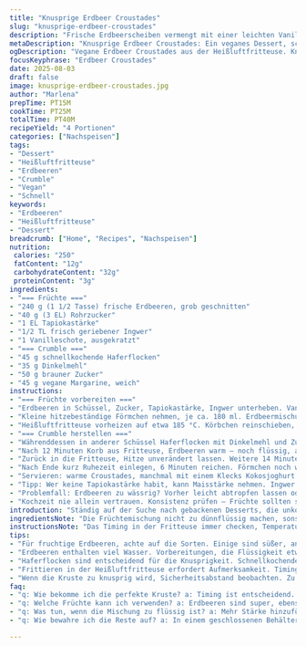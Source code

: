```yaml
---
title: "Knusprige Erdbeer Croustades"
slug: "knusprige-erdbeer-croustades"
description: "Frische Erdbeerscheiben vermengt mit einer leichten Vanillenote und Maisspitz, bedeckt mit einem herrlich knusprigen Hafer-Crumble. Schnell gemacht in der Heißluftfritteuse, vollendet durch leichte Karamellbildung. Vier Portionen, vegan angepasst, ohne Eier und laktosefrei, zudem mit einer Spur Ingwer für den besonderen Kick."
metaDescription: "Knusprige Erdbeer Croustades: Ein veganes Dessert, schnell und einfach in der Heißluftfritteuse zubereitet. Frisch, aromatisch und knusprig."
ogDescription: "Vegane Erdbeer Croustades aus der Heißluftfritteuse. Knusprig, frisch und perfekt für einen schnellen süßen Abschluss nach dem Essen."
focusKeyphrase: "Erdbeer Croustades"
date: 2025-08-03
draft: false
image: knusprige-erdbeer-croustades.jpg
author: "Marlena"
prepTime: PT15M
cookTime: PT25M
totalTime: PT40M
recipeYield: "4 Portionen"
categories: ["Nachspeisen"]
tags:
- "Dessert"
- "Heißluftfritteuse"
- "Erdbeeren"
- "Crumble"
- "Vegan"
- "Schnell"
keywords:
- "Erdbeeren"
- "Heißluftfritteuse"
- "Dessert"
breadcrumb: ["Home", "Recipes", "Nachspeisen"]
nutrition: 
 calories: "250"
 fatContent: "12g"
 carbohydrateContent: "32g"
 proteinContent: "3g"
ingredients:
- "=== Früchte ==="
- "240 g (1 1/2 Tasse) frische Erdbeeren, grob geschnitten"
- "40 g (3 EL) Rohrzucker"
- "1 EL Tapiokastärke"
- "1/2 TL frisch geriebener Ingwer"
- "1 Vanilleschote, ausgekratzt"
- "=== Crumble ==="
- "45 g schnellkochende Haferflocken"
- "35 g Dinkelmehl"
- "50 g brauner Zucker"
- "45 g vegane Margarine, weich"
instructions:
- "=== Früchte vorbereiten ==="
- "Erdbeeren in Schüssel, Zucker, Tapiokastärke, Ingwer unterheben. Vanillemark rein, nicht vergessen, sorgt für feine Tiefe. Nicht zu sehr rühren, damit Erdbeerstücke erhalten bleiben."
- "Kleine hitzebeständige Förmchen nehmen, je ca. 180 ml. Erdbeermischung auf vier Förmchen verteilen. "
- "Heißluftfritteuse vorheizen auf etwa 185 °C. Körbchen reinschieben, 11-12 Minuten ruhen lassen. Beobachten, Früchte geben langsam Saft ab, leicht brodelnd – Zeichen, dass Stärke beginnt zu arbeiten."
- "=== Crumble herstellen ==="
- "Währenddessen in anderer Schüssel Haferflocken mit Dinkelmehl und Zucker vermengen. Margarine mit Fingerspitzen einkneten, bis klumpig und krümelig, nicht zu fein – Gastronomie-Trick für interessante Texturen."
- "Nach 12 Minuten Korb aus Fritteuse, Erdbeeren warm – noch flüssig, aber nicht mehr roh. Crumble locker mit den Fingern über die Erdbeeren bröseln, verschiedene Stückgrößen für knusprige Überraschungen."
- "Zurück in die Fritteuse, Hitze unverändert lassen. Weitere 14 Minuten garen. Aromen entwickeln sich, Zucker karamellisiert, Crumble goldbraun. Nicht zu früh rausnehmen, sonst bleibt alles weich."
- "Nach Ende kurz Ruhezeit einlegen, 6 Minuten reichen. Förmchen noch warm, nicht heiß anpacken – sonst zerreißen."
- "Servieren: warme Croustades, manchmal mit einem Klecks Kokosjoghurt oder Zitronenmelisse fein."
- "Tipp: Wer keine Tapiokastärke habit, kann Maisstärke nehmen. Ingwer gibt überraschenden Kick – weglassen oder mit Zimt ersetzen für winterliche Variante."
- "Problemfall: Erdbeeren zu wässrig? Vorher leicht abtropfen lassen oder weniger Flüssigkeit zugeben. Mehl für Crumble kann durch Mandelmehl ersetzt werden, für nussige Note, falls nicht nussfrei nötig."
- "Kochzeit nie allein vertrauen. Konsistenz prüfen – Früchte sollten sämig, Crumble durch und gut gebräunt sein. Knistern, Knistern – hört ihr das? Gute Zeichen."
introduction: "Ständig auf der Suche nach gebackenen Desserts, die unkompliziert und schnell sind. Erdbeer-Croustade in der Heißluftfritteuse – geht fix, sieht hübsch aus, schmeckt nach Frühling. In meiner ersten Version war die Kruste viel zu fest, habe dann Butter gegen vegane Margarine ersetzt; Crumble knuspriger, zerfällt besser. Ingwer rein, weil Erdbeeren allein oft zu süß ohne Spannung. Ich achte weniger auf exakte Zeiten, sehe lieber, ob der Crumble seine goldene Farbe erreicht und die Erdbeeren leicht blubbern. Perfekt für den kleinen süßen Abschluss nach dem Essen oder spontanen Kaffeebesuch. Keine Eile. Experimentierfreude ist erlaubt, nur nichts überladen."
ingredientsNote: "Die Früchtemischung nicht zu dünnflüssig machen, sonst versinkt der Crumble und wird matschig. Tapiokastärke als Bindemittel hat sich besser bewährt als Maizena, weil sie eine samtigere Textur gibt, aber beide funktionieren. Für vegane und laktosefreie Varianten Margarine statt Butter nehmen; schmeckt nicht zu anders, wichtig ist der Fettanteil. Haferflocken schnellkochend geben knusprige Kruste, grobe Haferflocken sorgen für mehr Biss. Dinkelmehl verleiht leicht nussigen Geschmack, kann mit Weizen ersetzt werden, aber dann weniger aromatisch. Zucker roh oder braun – je nach Geschmack, brauner Zucker karamellisiert intensiver. Vanille macht viel aus, immer mitnehmen, ob ganze Schote oder Vanilleextrakt. Ingwer im Rezept ist spannend, frische Note, kann durch Zimt subtile Wärme ersetzt werden. Förmchen Größe etwa 180 ml, sonst ändert sich die Backzeit erheblich."
instructionsNote: "Das Timing in der Fritteuse immer checken, Temperatur zwischen 185 und 190 °C ideal. 10-12 Minuten für die Früchte – zum Aufkochen, aber nicht verkochen. Herausholen, wenn Saft schön blubbert, sonst zu flüssig. Crumble sollte nicht zu feucht sein, nur leicht befeuchtet. Nach dem Aufstreuen nochmal 12-15 Minuten zum Bräunen, bis goldgelbe Kruste mit leichten dunklen Stellen. Ruhezeit nicht weglassen, heißt, kurz abkühlen lassen, damit der Fruchtkern sämiger wird und die Oberseite nicht sofort zerfällt. Falls Kruste zu schnell dunkel wird, Temperatur etwas runter oder Korb höher geben. Verwenden nur hitzebeständige Förmchen, sonst Verformung in Fritteuse. Während des Kochens nicht ständig den Korb rausziehen, nur wenn nötig. Ergebnis überzeugt durch knusprige Oberfläche, saftigen Kern."
tips:
- "Für fruchtige Erdbeeren, achte auf die Sorten. Einige sind süßer, andere aromatischer. Frische Qualität ist ein Muss. Achte auf Reife, um den vollen Geschmack zu erhalten. Zuckergehalt variieren. Roher Zucker oder brauner Zucker, Geschmack entscheidet. Ingwer, wunderbar als frischer Kick, kann auch weggelassen werden, wenn süß gewünscht. Zimt bringt Wärme, besonders im Winter. Variier die Gewürze nach Laune."
- "Erdbeeren enthalten viel Wasser. Vorbereitungen, die Flüssigkeit etwas abtropfen lassen. Zu wässrige Früchte können den Crumble matschig machen. Dünne Flüssigkeit vermeiden. Finde den richtigen Mix, damit der Crumble knusprig bleibt. Tipp: Maisstärke kann Tapiokastärke ersetzen, Ergebnis bleibt gut. Achte auf die Konsistenz der Mischung: nicht zu flüssig, die richtige Textur zählt."
- "Haferflocken sind entscheidend für die Knusprigkeit. Schnellkochende Haferflocken machen schnelleren Croustade. Experimentiere mit groben Haferflocken für mehr Biss. Dinkelmehl gibt nussigen Geschmack; Weizenmehl ist eine Alternative, verliert aber etwas Aroma. Brauner Zucker karamellisiert intensiver, perfekt für die goldene Kruste. Halte immer einen Blick auf die Kruste, die perfekte Bräune ist das Ziel."
- "Frittieren in der Heißluftfritteuse erfordert Aufmerksamkeit. Timing ist alles. Kruste nicht zu schnell braun werden lassen. Idealtemperatur zwischen 185 und 190 °C. Früchte sollten leicht blubbern. Wenn notwendig, Temperatur anpassen oder Kochzeit verlängern. Beim Servieren, lass die Croustades etwas ruhen, damit sie ihre Form behalten. Ansonsten gleich warm genießen."
- "Wenn die Kruste zu knusprig wird, Sicherheitsabstand beobachten. Zu hoher Zuckeranteil kann verbrennen. Hitzebeständige Förmchen unbedingt verwenden, sonst Verformungsgefahr. Nach dem Garen immer die Reste in den Kühlschrank stellen. Portionen kühlen schnell auf; kann am nächsten Tag noch gut schmecken. Experimentiere ruhig weiter mit verschiedenen Früchten. Himbeeren, Äpfel oder eine Kombination bieten neue Geschmäcker."
faq:
- "q: Wie bekomme ich die perfekte Kruste? a: Timing ist entscheidend. Halte die Temperatur konstant. Bei zu kurzer Zeit bleibt der Crumble weich. Die Oberseite muss goldbraun sein, aber nicht dunkelbraun. Kruste knusprig und leicht durchbröseln - verschiedene Texturen bringen Freude."
- "q: Welche Früchte kann ich verwenden? a: Erdbeeren sind super, ebenso Himbeeren oder Äpfel. Experimentiere mit Mischungen. Jede Frucht hat unterschiedliche Feuchtigkeit, die Konsistenz anpassen. Trockenere Früchte können mehr Feuchtigkeit verlangen - aber Schichten bringen unterschiedliche Aromen."
- "q: Was tun, wenn die Mischung zu flüssig ist? a: Mehr Stärke hinzufügen, vorbereiten oder Flüssigkeit reduzieren. Flüssige Erde vermeiden. Alternativen wie Maisstärke sind gut. Auch Früchte vorher abtropfen lassen, damit viel Saft entfernt wird."
- "q: Wie bewahre ich die Reste auf? a: In einem geschlossenen Behälter im Kühlschrank aufbewahren. Innerhalb von zwei Tagen genießen. Kann auch eingefroren werden. Langsam auftauen, um die Texturen zu erhalten. Bei Bedarf aufwärmen, aber nicht zu heiß."

---
```

